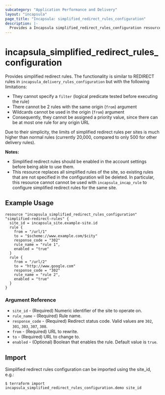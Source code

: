 ```yaml
---
subcategory: "Application Performance and Delivery"
layout: "incapsula"
page_title: "Incapsula: simplified_redirect_rules_configuration"
description: |-
  Provides a Incapsula simplified_redirect_rules_configuration resource.
---
```


# incapsula_simplified_redirect_rules_configuration

Provides simplified redirect rules. The functionality is similar to REDIRECT rules in `incapsula_delivery_rules_configuration` but with the following limitations:
* They cannot specify a `filter` (logical predicate tested before executing the rule)
* There cannot be 2 rules with the same origin (`from`) argument
* Wildcards cannot be used in the origin (`from`) argument
* Consequently, they cannot be assigned a priority value, since there can be at most one rule for any origin URL

Due to their simplicity, the limits of simplified redirect rules per sites is much higher than normal rules (currently 20,000, compared to only 500 for other delivery rules).

**Notes:**
* Simplified redirect rules should be enabled in the account settings before being able to use them. 
* This resource replaces all simplified rules of the site, so existing rules that are not specified in the configuration will be deleted. In particular, this resource cannot cannot be used with `incapsula_incap_rule` to configure simplified redirect rules for the same site.

## Example Usage

```hcl
resource "incapsula_simplified_redirect_rules_configuration" "simplified-redirect-rules" {
  site_id = incapsula_site.example-site.id
  rule {
    from = "/url/1"
    to = "$scheme://www.example.com/$city"
    response_code = "302"
    rule_name = "rule 1",
    enabled = "true"
  }
  rule {
    from = "/url/2"
    to = "http://www.google.com"
    response_code = "302"
    rule_name = "rule 2",
    enabled = "true"
  }
}
```

### Argument Reference
* `site_id` - (Required) Numeric identifier of the site to operate on.
* `rule_name` - (Required) Rule name.
* `response_code` - (Required) Redirect status code. Valid values are `302`, `301`, `303`, `307`, `308`.
* `from` - (Required) URL to rewrite.
* `to` - (Required) URL to change to.
* `enabled` - (Optional) Boolean that enables the rule. Default value is `true`.

## Import

Simplified redirect rules configuration can be imported using the site_id, e.g.:

```
$ terraform import incapsula_simplified_redirect_rules_configuration.demo site_id
```
